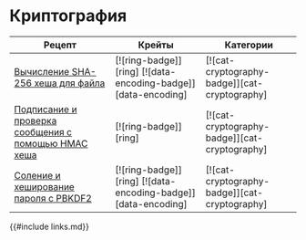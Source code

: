 # Криптография

Рецепт | Крейты | Категории
--- | --- | ---
[Вычисление SHA-256 хеша для файла] | [![ring-badge]][ring] [![data-encoding-badge]][data-encoding] | [![cat-cryptography-badge]][cat-cryptography]
[Подписание и проверка сообщения с помощью HMAC хеша] | [![ring-badge]][ring] | [![cat-cryptography-badge]][cat-cryptography]
[Соление и хеширование пароля с PBKDF2] | [![ring-badge]][ring] [![data-encoding-badge]][data-encoding] | [![cat-cryptography-badge]][cat-cryptography]

{{#include links.md}}


[Вычисление SHA-256 хеша для файла]: cryptography/hashing.html#calculate-the-sha-256-digest-of-a-file
[Подписание и проверка сообщения с помощью HMAC хеша]: cryptography/hashing.html#sign-and-verify-a-message-with-hmac-digest
[Соление и хеширование пароля с PBKDF2]: cryptography/encryption.html#salt-and-hash-a-password-with-pbkdf2